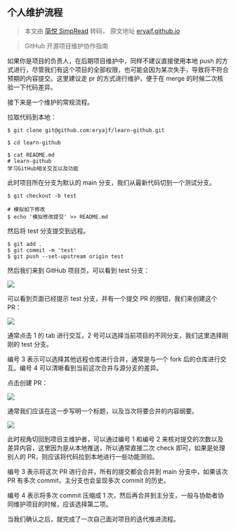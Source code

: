 ## 个人维护流程

> 本文由 [简悦 SimpRead](http://ksria.com/simpread/) 转码， 原文地址 [eryajf.github.io](https://eryajf.github.io/HowToStartOpenSource/pages/f0b4c1/)

> GitHub 开源项目维护协作指南

如果你是项目的负责人，在后期项目维护中，同样不建议直接使用本地 push 的方式进行，尽管我们有这个项目的全部权限，也可能会因为某次失手，导致将不符合预期的内容提交。这里建议走 pr 的方式进行维护，便于在 merge 的时候二次核验一下代码差异。

接下来是一个维护的常规流程。

拉取代码到本地：

```
$ git clone git@github.com:eryajf/learn-github.git

$ cd learn-github

$ cat README.md
# learn-github
学习GitHub相关交互以及功能
```



此时项目所在分支为默认的 main 分支，我们从最新代码切到一个测试分支。

```
$ git checkout -b test

# 模拟如下修改
$ echo '模拟修改提交' >> README.md
```



然后将 test 分支提交到远程。

```
$ git add .
$ git commit -m 'test'
$ git push --set-upstream origin test
```



然后我们来到 GitHub 项目页，可以看到 test 分支：

![](https://cdn.staticaly.com/gh/eryajf/tu/main/img/image_20220718_171427.png)

可以看到页面已经提示 test 分支，并有一个提交 PR 的按钮，我们来创建这个 PR：

![](https://cdn.staticaly.com/gh/eryajf/tu/main/img/image_20220718_171438.png)

通常点击 1 的 tab 进行交互，2 号可以选择当前项目的不同分支，我们这里选择刚刚的 test 分支。

编号 3 表示可以选择其他远程仓库进行合并，通常是与一个 fork 后的仓库进行交互。编号 4 可以清晰看到当前这次合并与源分支的差异。

点击创建 PR：

![](https://cdn.staticaly.com/gh/eryajf/tu/main/img/image_20220718_171449.png)

通常我们应该在这一步写明一个标题，以及当次将要合并的内容纲要。

![](https://cdn.staticaly.com/gh/eryajf/tu/main/img/image_20220718_171458.png)

此时视角切回到项目主维护者，可以通过编号 1 和编号 2 来核对提交的次数以及差异内容，这里因为是从本地推送，所以通常直接二次 check 即可，如果是处理别人的 PR，则应该将代码拉到本地进行一些功能测验。

编号 3 表示将这次 PR 进行合并，所有的提交都会合并到 main 分支中，如果该次 PR 有多次 commit，主分支也会呈现多次 commit 的历史。

编号 4 表示将多次 commit 压缩成 1 次，然后再合并到主分支，一般与协助者协同维护项目的时候，应该选择第二项。

当我们确认之后，就完成了一次自己面对项目的迭代推进流程。